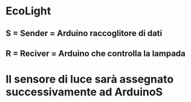# EcoLight
## S = Sender = Arduino raccoglitore di dati
## R = Reciver = Arduino che controlla la lampada
# Il sensore di luce sarà assegnato successivamente ad ArduinoS
